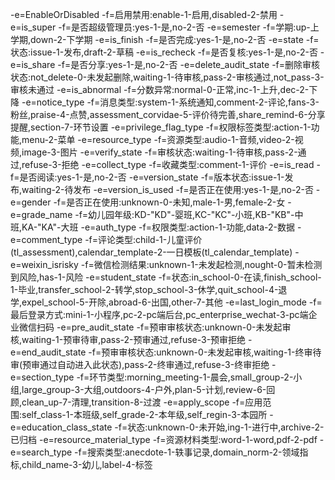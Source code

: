 -e=EnableOrDisabled -f=启用禁用:enable-1-启用,disabled-2-禁用
-e=is_super -f=是否超级管理员:yes-1-是,no-2-否
-e=semester -f=学期:up-上学期,down-2-下学期
-e=is_finish -f=是否完成:yes-1-是,no-2-否
-e=state -f=状态:issue-1-发布,draft-2-草稿
-e=is_recheck -f=是否复核:yes-1-是,no-2-否
-e=is_share -f=是否分享:yes-1-是,no-2-否
-e=delete_audit_state -f=删除审核状态:not_delete-0-未发起删除,waiting-1-待审核,pass-2-审核通过,not_pass-3-审核未通过
-e=is_abnormal -f=分数异常:normal-0-正常,inc-1-上升,dec-2-下降
-e=notice_type -f=消息类型:system-1-系统通知,comment-2-评论,fans-3-粉丝,praise-4-点赞,assessment_corvidae-5-评价待完善,share_remind-6-分享提醒,section-7-环节设置
-e=privilege_flag_type -f=权限标签类型:action-1-功能,menu-2-菜单
-e=resource_type -f=资源类型:audio-1-音频,video-2-视频,image-3-图片
-e=verify_state -f=审核状态:waiting-1-待审核,pass-2-通过,refuse-3-拒绝
-e=collect_type -f=收藏类型:comment-1-评价
-e=is_read -f=是否阅读:yes-1-是,no-2-否
-e=version_state -f=版本状态:issue-1-发布,waiting-2-待发布
-e=version_is_used -f=是否正在使用:yes-1-是,no-2-否
-e=gender -f=是否正在使用:unknown-0-未知,male-1-男,female-2-女
-e=grade_name -f=幼儿园年级:KD-\"KD\"-婴班,KC-\"KC\"-小班,KB-\"KB\"-中班,KA-\"KA\"-大班
-e=auth_type -f=权限类型:action-1-功能,data-2-数据
-e=comment_type -f=评论类型:child-1-儿童评价\(tl_assessment\),calendar_template-2-一日模板\(tl_calendar_template\)
-e=weixin_isrisky -f=微信检测结果:unknown-1-未发起检测,nought-0-暂未检测到风险,has-1-风险
-e=student_state -f=状态:in_school-0-在读,finish_school-1-毕业,transfer_school-2-转学,stop_school-3-休学,quit_school-4-退学,expel_school-5-开除,abroad-6-出国,other-7-其他
-e=last_login_mode -f=最后登录方式:mini-1-小程序,pc-2-pc端后台,pc_enterprise_wechat-3-pc端企业微信扫码
-e=pre_audit_state -f=预审审核状态:unknown-0-未发起审核,waiting-1-预审待审,pass-2-预审通过,refuse-3-预审拒绝
-e=end_audit_state -f=预审审核状态:unknown-0-未发起审核,waiting-1-终审待审\(预审通过自动进入此状态\),pass-2-终审通过,refuse-3-终审拒绝
-e=section_type -f=环节类型:morning_meeting-1-晨会,small_group-2-小组,large_group-3-大组,outdoors-4-户外,plan-5-计划,review-6-回顾,clean_up-7-清理,transition-8-过渡
-e=apply_scope -f=应用范围:self_class-1-本班级,self_grade-2-本年级,self_regin-3-本园所
-e=education_class_state -f=状态:unknown-0-未开始,ing-1-进行中,archive-2-已归档
-e=resource_material_type -f=资源材料类型:word-1-word,pdf-2-pdf
-e=search_type -f=搜索类型:anecdote-1-轶事记录,domain_norm-2-领域指标,child_name-3-幼儿,label-4-标签